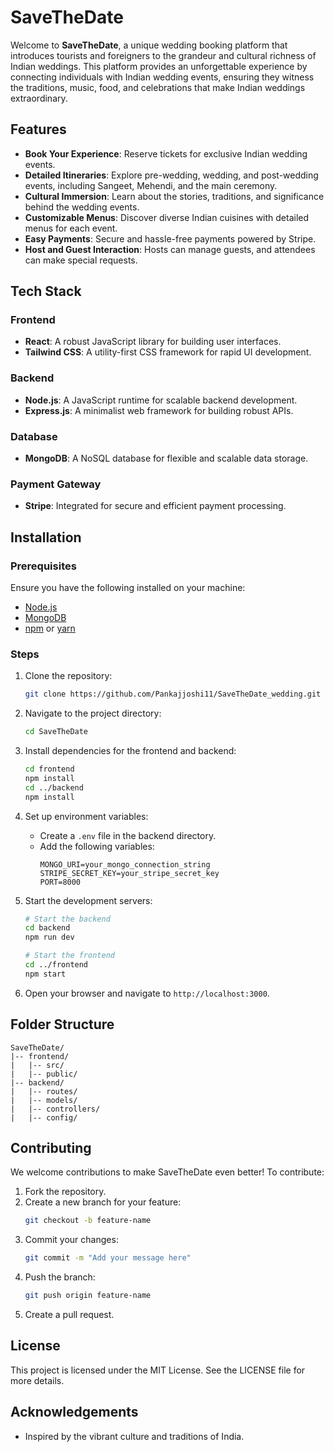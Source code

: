 # SaveTheDate

Welcome to **SaveTheDate**, a unique wedding booking platform that introduces tourists and foreigners to the grandeur and cultural richness of Indian weddings. This platform provides an unforgettable experience by connecting individuals with Indian wedding events, ensuring they witness the traditions, music, food, and celebrations that make Indian weddings extraordinary.

## Features
- **Book Your Experience**: Reserve tickets for exclusive Indian wedding events.
- **Detailed Itineraries**: Explore pre-wedding, wedding, and post-wedding events, including Sangeet, Mehendi, and the main ceremony.
- **Cultural Immersion**: Learn about the stories, traditions, and significance behind the wedding events.
- **Customizable Menus**: Discover diverse Indian cuisines with detailed menus for each event.
- **Easy Payments**: Secure and hassle-free payments powered by Stripe.
- **Host and Guest Interaction**: Hosts can manage guests, and attendees can make special requests.

## Tech Stack
### Frontend
- **React**: A robust JavaScript library for building user interfaces.
- **Tailwind CSS**: A utility-first CSS framework for rapid UI development.

### Backend
- **Node.js**: A JavaScript runtime for scalable backend development.
- **Express.js**: A minimalist web framework for building robust APIs.

### Database
- **MongoDB**: A NoSQL database for flexible and scalable data storage.

### Payment Gateway
- **Stripe**: Integrated for secure and efficient payment processing.

## Installation
### Prerequisites
Ensure you have the following installed on your machine:
- [Node.js](https://nodejs.org/)
- [MongoDB](https://www.mongodb.com/)
- [npm](https://www.npmjs.com/) or [yarn](https://yarnpkg.com/)

### Steps
1. Clone the repository:
   ```bash
   git clone https://github.com/Pankajjoshi11/SaveTheDate_wedding.git
   ```

2. Navigate to the project directory:
   ```bash
   cd SaveTheDate
   ```

3. Install dependencies for the frontend and backend:
   ```bash
   cd frontend
   npm install
   cd ../backend
   npm install
   ```

4. Set up environment variables:
   - Create a `.env` file in the backend directory.
   - Add the following variables:
     ```env
     MONGO_URI=your_mongo_connection_string
     STRIPE_SECRET_KEY=your_stripe_secret_key
     PORT=8000
     ```

5. Start the development servers:
   ```bash
   # Start the backend
   cd backend
   npm run dev

   # Start the frontend
   cd ../frontend
   npm start
   ```

6. Open your browser and navigate to `http://localhost:3000`.

## Folder Structure
```
SaveTheDate/
|-- frontend/
|   |-- src/
|   |-- public/
|-- backend/
|   |-- routes/
|   |-- models/
|   |-- controllers/
|   |-- config/
```

## Contributing
We welcome contributions to make SaveTheDate even better! To contribute:
1. Fork the repository.
2. Create a new branch for your feature:
   ```bash
   git checkout -b feature-name
   ```
3. Commit your changes:
   ```bash
   git commit -m "Add your message here"
   ```
4. Push the branch:
   ```bash
   git push origin feature-name
   ```
5. Create a pull request.

## License
This project is licensed under the MIT License. See the LICENSE file for more details.

## Acknowledgements
- Inspired by the vibrant culture and traditions of India.




